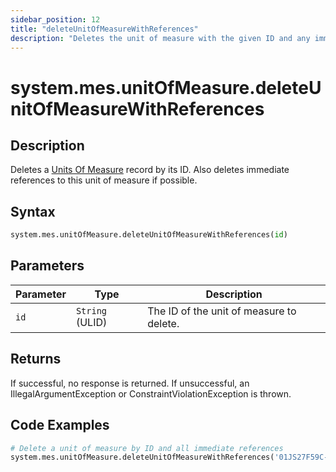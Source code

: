 ```yaml
---
sidebar_position: 12
title: "deleteUnitOfMeasureWithReferences"
description: "Deletes the unit of measure with the given ID and any immediate references to this location if possible."
---
```


# system.mes.unitOfMeasure.deleteUnitOfMeasureWithReferences

## Description

Deletes a [Units Of Measure](../../data-model/utility-models/unit-of-measure-model/unit-of-measure) record by its ID.
Also deletes immediate references to this unit of measure if possible.

## Syntax

```python
system.mes.unitOfMeasure.deleteUnitOfMeasureWithReferences(id)
```

## Parameters

| Parameter | Type            | Description                              |
| --------- | --------------- | ---------------------------------------- |
| `id`      | `String` (ULID) | The ID of the unit of measure to delete. |

## Returns

If successful, no response is returned. If unsuccessful, an IllegalArgumentException or ConstraintViolationException is thrown.

## Code Examples

```python
# Delete a unit of measure by ID and all immediate references
system.mes.unitOfMeasure.deleteUnitOfMeasureWithReferences('01JS27F59C-BRW0RCQ0-VBC38S4K')
```
